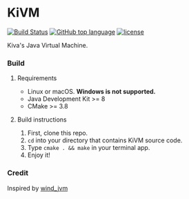 KiVM
=============
[![Build Status](https://travis-ci.org/imkiva/KiVM.svg?branch=master)](https://travis-ci.org/imkiva/KiVM)
[![GitHub top language](https://img.shields.io/github/languages/top/imkiva/KiVM.svg)](https://github.com/imkiva/KiVM)
[![license](https://img.shields.io/github/license/imkiva/KiVM.svg?colorB=000000)](https://github.com/imkiva/KiVM)

Kiva's Java Virtual Machine.

### Build
1. Requirements
    * Linux or macOS. **Windows is not supported.**
    * Java Development Kit >= 8
    * CMake >= 3.8
    
2. Build instructions
    1. First, clone this repo.
    2. `cd` into your directory that contains KiVM source code.
    3. Type `cmake . && make` in your terminal app.
    4. Enjoy it!
    
### Credit
Inspired by [wind_jvm](https://github.com/wind2412/wind_jvm)
